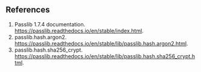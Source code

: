 ## References
1. Passlib 1.7.4 documentation. https://passlib.readthedocs.io/en/stable/index.html.
1. passlib.hash.argon2. https://passlib.readthedocs.io/en/stable/lib/passlib.hash.argon2.html.
1. passlib.hash.sha256_crypt. https://passlib.readthedocs.io/en/stable/lib/passlib.hash.sha256_crypt.html.
